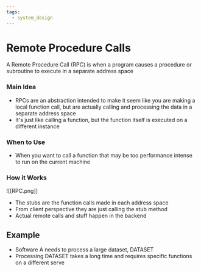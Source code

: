 ```yaml
---
tags:
  - system_design
---
```

# Remote Procedure Calls
A Remote Procedure Call (RPC) is when a program causes a procedure or subroutine to execute in a separate address space

### Main Idea
- RPCs are an abstraction intended to make it seem like you are making a local function call, but are actually calling and processing the data in a separate address space
- It's just like calling a function, but the function itself is executed on a different instance

### When to Use
- When you want to call a function that may be too performance intense to run on the current machine 

### How it Works
![[RPC.png]]
- The stubs are the function calls made in each address space
- From client perspective they are just calling the stub method
- Actual remote calls and stuff happen in the backend 
## Example
- Software A needs to process a large dataset, DATASET
- Processing DATASET takes a long time and requires specific functions on a different serve
